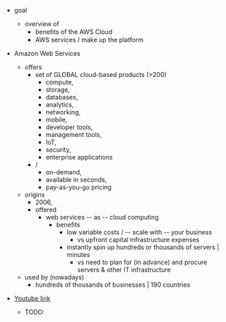 * goal
  * overview of
    * beneﬁts of the AWS Cloud
    * AWS services / make up the platform
* Amazon Web Services
  * offers 
    * set of GLOBAL cloud-based products (>200)
      * compute,
      * storage,
      * databases,
      * analytics,
      * networking,
      * mobile,
      * developer tools,
      * management tools,
      * IoT,
      * security,
      * enterprise applications
    * /
      * on-demand,
      * available in seconds,
      * pay-as-you-go pricing
  * origins
    * 2006, 
    * offered
      * web services -- as -- cloud computing
        * benefits
          * low variable costs / -- scale with -- your business
            * vs upfront capital infrastructure expenses 
          * instantly spin up hundreds or thousands of servers | minutes
            * vs need to plan for (in advance) and procure servers & other IT infrastructure
  * used by (nowadays)
    * hundreds of thousands of businesses | 190 countries

* [Youtube link](https://www.youtube.com/watch?v=a9__D53WsUs)
  * TODO: